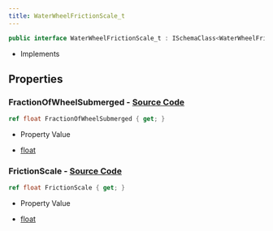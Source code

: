 ```yaml
---
title: WaterWheelFrictionScale_t
---
```


```csharp
public interface WaterWheelFrictionScale_t : ISchemaClass<WaterWheelFrictionScale_t>, ISchemaField, ISchemaClass, INativeHandle
```

- Implements

## Properties

### **FractionOfWheelSubmerged** - [Source Code](https://github.com/swiftly-solution/swiftlys2/blob/main/managed/src/SwiftlyS2.Generated/Schemas/Interfaces/WaterWheelFrictionScale_t.cs#L16)

```csharp
ref float FractionOfWheelSubmerged { get; }
```

- Property Value

- [float](https://learn.microsoft.com/dotnet/api/system.single)

### **FrictionScale** - [Source Code](https://github.com/swiftly-solution/swiftlys2/blob/main/managed/src/SwiftlyS2.Generated/Schemas/Interfaces/WaterWheelFrictionScale_t.cs#L18)

```csharp
ref float FrictionScale { get; }
```

- Property Value

- [float](https://learn.microsoft.com/dotnet/api/system.single)

